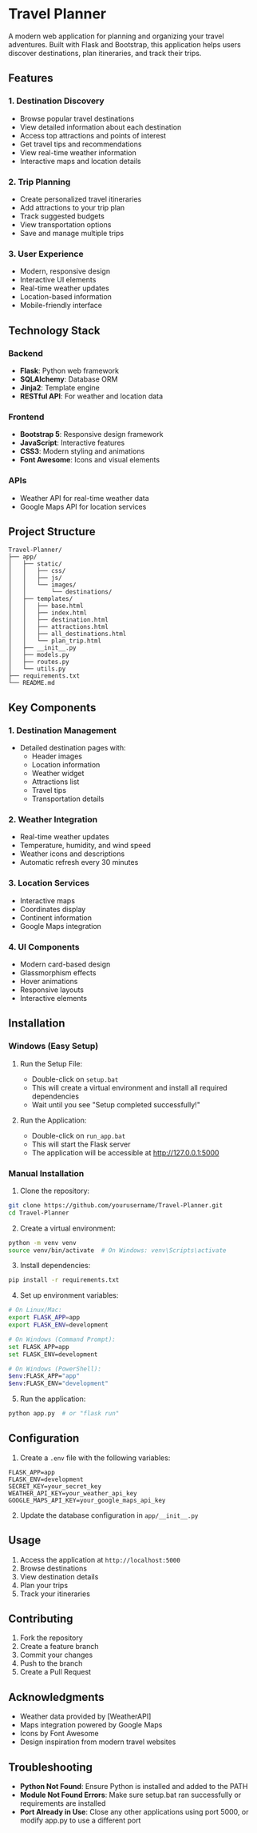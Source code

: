 # Travel Planner

A modern web application for planning and organizing your travel adventures. Built with Flask and Bootstrap, this application helps users discover destinations, plan itineraries, and track their trips.

## Features

### 1. Destination Discovery
- Browse popular travel destinations
- View detailed information about each destination
- Access top attractions and points of interest
- Get travel tips and recommendations
- View real-time weather information
- Interactive maps and location details

### 2. Trip Planning
- Create personalized travel itineraries
- Add attractions to your trip plan
- Track suggested budgets
- View transportation options
- Save and manage multiple trips

### 3. User Experience
- Modern, responsive design
- Interactive UI elements
- Real-time weather updates
- Location-based information
- Mobile-friendly interface

## Technology Stack

### Backend
- **Flask**: Python web framework
- **SQLAlchemy**: Database ORM
- **Jinja2**: Template engine
- **RESTful API**: For weather and location data

### Frontend
- **Bootstrap 5**: Responsive design framework
- **JavaScript**: Interactive features
- **CSS3**: Modern styling and animations
- **Font Awesome**: Icons and visual elements

### APIs
- Weather API for real-time weather data
- Google Maps API for location services

## Project Structure

```
Travel-Planner/
├── app/
│   ├── static/
│   │   ├── css/
│   │   ├── js/
│   │   └── images/
│   │       └── destinations/
│   ├── templates/
│   │   ├── base.html
│   │   ├── index.html
│   │   ├── destination.html
│   │   ├── attractions.html
│   │   ├── all_destinations.html
│   │   └── plan_trip.html
│   ├── __init__.py
│   ├── models.py
│   ├── routes.py
│   └── utils.py
├── requirements.txt
└── README.md
```

## Key Components

### 1. Destination Management
- Detailed destination pages with:
  - Header images
  - Location information
  - Weather widget
  - Attractions list
  - Travel tips
  - Transportation details

### 2. Weather Integration
- Real-time weather updates
- Temperature, humidity, and wind speed
- Weather icons and descriptions
- Automatic refresh every 30 minutes

### 3. Location Services
- Interactive maps
- Coordinates display
- Continent information
- Google Maps integration

### 4. UI Components
- Modern card-based design
- Glassmorphism effects
- Hover animations
- Responsive layouts
- Interactive elements

## Installation

### Windows (Easy Setup)

1. Run the Setup File:
   - Double-click on `setup.bat`
   - This will create a virtual environment and install all required dependencies
   - Wait until you see "Setup completed successfully!"

2. Run the Application:
   - Double-click on `run_app.bat`
   - This will start the Flask server
   - The application will be accessible at http://127.0.0.1:5000

### Manual Installation

1. Clone the repository:
```bash
git clone https://github.com/yourusername/Travel-Planner.git
cd Travel-Planner
```

2. Create a virtual environment:
```bash
python -m venv venv
source venv/bin/activate  # On Windows: venv\Scripts\activate
```

3. Install dependencies:
```bash
pip install -r requirements.txt
```

4. Set up environment variables:
```bash
# On Linux/Mac:
export FLASK_APP=app
export FLASK_ENV=development

# On Windows (Command Prompt):
set FLASK_APP=app
set FLASK_ENV=development

# On Windows (PowerShell):
$env:FLASK_APP="app"
$env:FLASK_ENV="development"
```

5. Run the application:
```bash
python app.py  # or "flask run"
```

## Configuration

1. Create a `.env` file with the following variables:
```
FLASK_APP=app
FLASK_ENV=development
SECRET_KEY=your_secret_key
WEATHER_API_KEY=your_weather_api_key
GOOGLE_MAPS_API_KEY=your_google_maps_api_key
```

2. Update the database configuration in `app/__init__.py`

## Usage

1. Access the application at `http://localhost:5000`
2. Browse destinations
3. View destination details
4. Plan your trips
5. Track your itineraries

## Contributing

1. Fork the repository
2. Create a feature branch
3. Commit your changes
4. Push to the branch
5. Create a Pull Request

## Acknowledgments

- Weather data provided by [WeatherAPI]
- Maps integration powered by Google Maps
- Icons by Font Awesome
- Design inspiration from modern travel websites 

## Troubleshooting

- **Python Not Found**: Ensure Python is installed and added to the PATH
- **Module Not Found Errors**: Make sure setup.bat ran successfully or requirements are installed
- **Port Already in Use**: Close any other applications using port 5000, or modify app.py to use a different port 